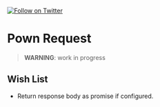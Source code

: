 [![Follow on Twitter](https://img.shields.io/twitter/follow/pownjs.svg?logo=twitter)](https://twitter.com/pownjs)

# Pown Request

> **WARNING**: work in progress

## Wish List

* Return response body as promise if configured.

